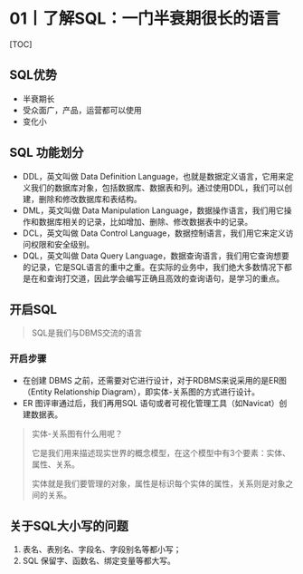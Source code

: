 # 01丨了解SQL：一门半衰期很长的语言

[TOC]

## SQL优势

-   半衰期长
-   受众面广，产品，运营都可以使用
-   变化小

## SQL 功能划分

-   DDL，英文叫做 Data Definition Language，也就是数据定义语言，它用来定义我们的数据库对象，包括数据库、数据表和列。通过使用DDL，我们可以创建，删除和修改数据库和表结构。
-   DML，英文叫做 Data Manipulation Language，数据操作语言，我们用它操作和数据库相关的记录，比如增加、删除、修改数据表中的记录。
-   DCL，英文叫做 Data Control Language，数据控制语言，我们用它来定义访问权限和安全级别。
-   DQL，英文叫做 Data Query Language，数据查询语言，我们用它查询想要的记录，它是SQL语言的重中之重。在实际的业务中，我们绝大多数情况下都是在和查询打交道，因此学会编写正确且高效的查询语句，是学习的重点。

## 开启SQL

>   SQL是我们与DBMS交流的语言

### 开启步骤

-   在创建 DBMS 之前，还需要对它进行设计，对于RDBMS来说采用的是ER图（Entity Relationship Diagram），即实体-关系图的方式进行设计。
-   ER 图评审通过后，我们再用SQL 语句或者可视化管理工具（如Navicat）创建数据表。

>   实体-关系图有什么用呢？
>
>   它是我们用来描述现实世界的概念模型，在这个模型中有3个要素：实体、属性、关系。
>
>   实体就是我们要管理的对象，属性是标识每个实体的属性，关系则是对象之间的关系。

## 关于SQL大小写的问题

1.  表名、表别名、字段名、字段别名等都小写；
2.  SQL 保留字、函数名、绑定变量等都大写。